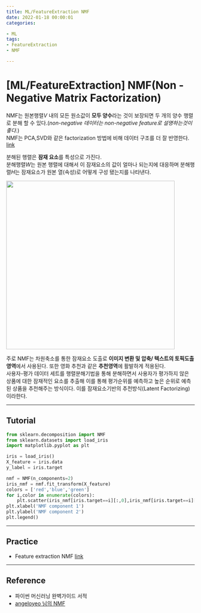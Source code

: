 ```yaml
---
title: ML/FeatureExtraction NMF
date: 2022-01-18 00:00:01
categories:

- ML
tags:
- FeatureExtraction
- NMF

---
```


# [ML/FeatureExtraction] NMF(Non - Negative Matrix Factorization)
NMF는 원본행렬$V$ 내의 모든 원소값이 **모두 양수**라는 것이 보장되면 두 개의 양수 행렬로 분해 할 수 있다.(*non-negative 데이터는 non-negative feature로 설명하는것이 좋다.*)<Br>NMF는 PCA,SVD와 같은 factorization 방법에 비해 데이터 구조를 더 잘 반영한다. [link](https://angeloyeo.github.io/2020/10/15/NMF.html) 

분해된 행렬은 **잠재 요소**를 특성으로 가진다.<Br>분해행렬$W$는 원본 행렬에 대해서 이 잠재요소의 값이 얼마나 되는지에 대응하며 분해행렬$H$는 잠재요소가 원본 열(속성)로 어떻게 구성 됐는지를 나타낸다. 

<img src='https://drive.google.com/uc?export=download&id=1U12dCZvhO9eZg2x7i-3JBBRbm2S41cu9' width=450 >

주로 NMF는 차원축소를 통한 잠재요소 도출로 **이미지 변환 및 압축/ 텍스트의 토픽도출 영역**에서 사용된다. 또한 영화 추천과 같은 **추천영역**에 활발하게 적용된다.<br>사용자-평가 데이터 세트를 행렬분해기법을 통해 분해하면서 사용자가 평가하지 않은 상품에 대한 잠재적인 요소를 추출해 이를 통해 평가순위를 예측하고 높은 순위로 예측된 상품을 추천해주는 방식이다. 이를 잠재요소기반의 추천방식(Latent Factorizing)이라한다.

---

## Tutorial

```python
from sklearn.decomposition import NMF
from sklearn.datasets import load_iris
import matplotlib.pyplot as plt

iris = load_iris()
X_feature = iris.data
y_label = iris.target

nmf = NMF(n_components=2)
iris_nmf = nmf.fit_transform(X_feature)
colors = ['red','blue','green']
for i,color in enumerate(colors):
    plt.scatter(iris_nmf[iris.target==i][:,0],iris_nmf[iris.target==i][:,1],c=color,label=iris.target_names[i])
plt.xlabel('NMF component 1')
plt.ylabel('NMF component 2')
plt.legend()
```


---

##  Practice

- Feature extraction NMF [link](https://github.com/ominiv/Practice_ML/blob/master/Practice/Feature%20extraction.ipynb)

-----

## Reference

- 파이썬 머신러닝 완벽가이드 서적
- [angeloyeo 님의 NMF](https://angeloyeo.github.io/2019/08/01/SVD.html)
